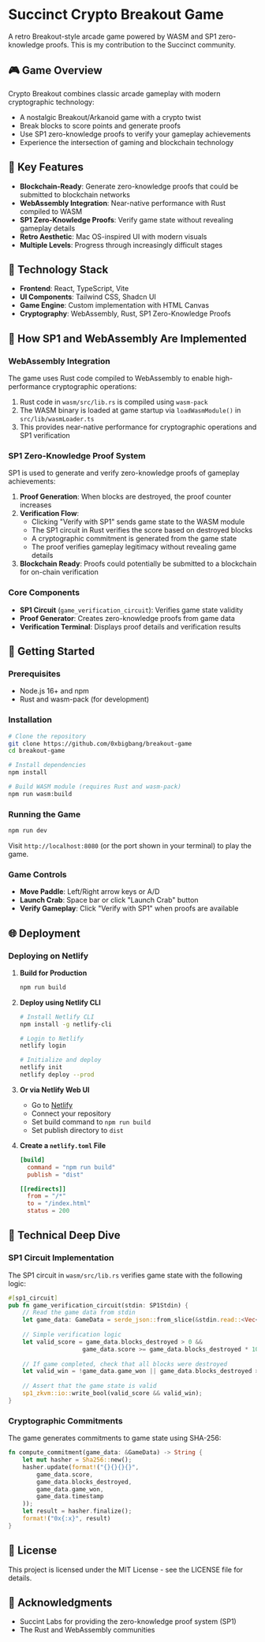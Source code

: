 # Succinct Crypto Breakout Game

A retro Breakout-style arcade game powered by WASM and SP1 zero-knowledge proofs. This is my contribution to the Succinct community.

## 🎮 Game Overview

Crypto Breakout combines classic arcade gameplay with modern cryptographic technology:

- A nostalgic Breakout/Arkanoid game with a crypto twist
- Break blocks to score points and generate proofs
- Use SP1 zero-knowledge proofs to verify your gameplay achievements
- Experience the intersection of gaming and blockchain technology

## 🚀 Key Features

- **Blockchain-Ready**: Generate zero-knowledge proofs that could be submitted to blockchain networks
- **WebAssembly Integration**: Near-native performance with Rust compiled to WASM
- **SP1 Zero-Knowledge Proofs**: Verify game state without revealing gameplay details
- **Retro Aesthetic**: Mac OS-inspired UI with modern visuals
- **Multiple Levels**: Progress through increasingly difficult stages

## 🔧 Technology Stack

- **Frontend**: React, TypeScript, Vite
- **UI Components**: Tailwind CSS, Shadcn UI
- **Game Engine**: Custom implementation with HTML Canvas
- **Cryptography**: WebAssembly, Rust, SP1 Zero-Knowledge Proofs

## 🧩 How SP1 and WebAssembly Are Implemented

### WebAssembly Integration

The game uses Rust code compiled to WebAssembly to enable high-performance cryptographic operations:

1. Rust code in `wasm/src/lib.rs` is compiled using `wasm-pack`
2. The WASM binary is loaded at game startup via `loadWasmModule()` in `src/lib/wasmLoader.ts`
3. This provides near-native performance for cryptographic operations and SP1 verification

### SP1 Zero-Knowledge Proof System

SP1 is used to generate and verify zero-knowledge proofs of gameplay achievements:

1. **Proof Generation**: When blocks are destroyed, the proof counter increases
2. **Verification Flow**:
   - Clicking "Verify with SP1" sends game state to the WASM module
   - The SP1 circuit in Rust verifies the score based on destroyed blocks
   - A cryptographic commitment is generated from the game state
   - The proof verifies gameplay legitimacy without revealing game details
3. **Blockchain Ready**: Proofs could potentially be submitted to a blockchain for on-chain verification

### Core Components

- **SP1 Circuit** (`game_verification_circuit`): Verifies game state validity
- **Proof Generator**: Creates zero-knowledge proofs from game data
- **Verification Terminal**: Displays proof details and verification results

## 🚀 Getting Started

### Prerequisites

- Node.js 16+ and npm
- Rust and wasm-pack (for development)

### Installation

```bash
# Clone the repository
git clone https://github.com/0xbigbang/breakout-game
cd breakout-game

# Install dependencies
npm install

# Build WASM module (requires Rust and wasm-pack)
npm run wasm:build
```

### Running the Game

```bash
npm run dev
```

Visit `http://localhost:8080` (or the port shown in your terminal) to play the game.

### Game Controls

- **Move Paddle**: Left/Right arrow keys or A/D
- **Launch Crab**: Space bar or click "Launch Crab" button
- **Verify Gameplay**: Click "Verify with SP1" when proofs are available

## 🌐 Deployment

### Deploying on Netlify

1. **Build for Production**
   ```bash
   npm run build
   ```

2. **Deploy using Netlify CLI**
   ```bash
   # Install Netlify CLI
   npm install -g netlify-cli
   
   # Login to Netlify
   netlify login
   
   # Initialize and deploy
   netlify init
   netlify deploy --prod
   ```

3. **Or via Netlify Web UI**
   - Go to [Netlify](https://app.netlify.com/)
   - Connect your repository
   - Set build command to `npm run build`
   - Set publish directory to `dist`

4. **Create a `netlify.toml` File**
   ```toml
   [build]
     command = "npm run build"
     publish = "dist"

   [[redirects]]
     from = "/*"
     to = "/index.html"
     status = 200
   ```

## 🧠 Technical Deep Dive

### SP1 Circuit Implementation

The SP1 circuit in `wasm/src/lib.rs` verifies game state with the following logic:

```rust
#[sp1_circuit]
pub fn game_verification_circuit(stdin: SP1Stdin) {
    // Read the game data from stdin
    let game_data: GameData = serde_json::from_slice(&stdin.read::<Vec<u8>>()).unwrap();
    
    // Simple verification logic
    let valid_score = game_data.blocks_destroyed > 0 && 
                     game_data.score >= game_data.blocks_destroyed * 10;
    
    // If game completed, check that all blocks were destroyed
    let valid_win = !game_data.game_won || game_data.blocks_destroyed >= 20;
    
    // Assert that the game state is valid
    sp1_zkvm::io::write_bool(valid_score && valid_win);
}
```

### Cryptographic Commitments

The game generates commitments to game state using SHA-256:

```rust
fn compute_commitment(game_data: &GameData) -> String {
    let mut hasher = Sha256::new();
    hasher.update(format!("{}{}{}{}", 
        game_data.score, 
        game_data.blocks_destroyed,
        game_data.game_won,
        game_data.timestamp
    ));
    let result = hasher.finalize();
    format!("0x{:x}", result)
}
```

## 📄 License

This project is licensed under the MIT License - see the LICENSE file for details.

## 🙏 Acknowledgments

- Succint Labs for providing the zero-knowledge proof system (SP1)
- The Rust and WebAssembly communities



